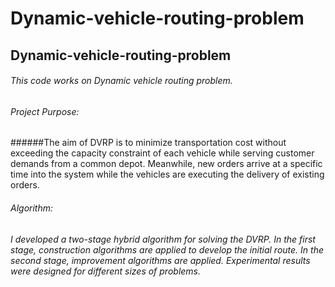 # Dynamic-vehicle-routing-problem
## Dynamic-vehicle-routing-problem
###### This code works on Dynamic vehicle routing problem. 
###### Project Purpose: 
######The aim of DVRP is to minimize transportation cost without exceeding the capacity constraint of each vehicle while serving customer demands from a common depot. Meanwhile, new orders arrive at a specific time into the system while the vehicles are executing the delivery of existing orders. 
###### Algorithm: 
###### I developed a two-stage hybrid algorithm for solving the DVRP. In the first stage, construction algorithms are applied to develop the initial route. In the second stage, improvement algorithms are applied. Experimental results were designed for different sizes of problems. 
